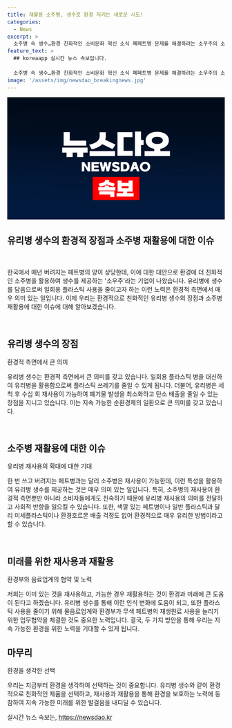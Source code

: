 ```yaml
---
title: 재활용 소주병, 생수로 환경 지키는 새로운 시도!
categories:
  - News
excerpt: >
  소주병 속 생수…환경 친화적인 소비문화 혁신 소식 폐페트병 문제를 해결하려는 소우주의 소주병 속 생수가 화제다. 재사용 가능한 초록색 소주병에 생수를 담아 판매하는 이들은 유리병 생수의 친환경적인 소비 방식을 강조하며, 플라스틱 쓰레기 문제에 대한 새로운 시각을 제시하고 있다. 유리병의 재사용은 탄소배출을 줄이고 미세플라스틱 걱정도 없게 해주며, 초록색 소주병의 구조적 특성은 재사용을 용이하게 만들었다. 이를 통해 소비자들은 유리병 재사용의 의미를 이해하고, 환경 친화적인 소비 문화에 대한 관심을 높이고 있다.
feature_text: >
  ## koreaapp 실시간 뉴스 속보입니다.

  소주병 속 생수…환경 친화적인 소비문화 혁신 소식 폐페트병 문제를 해결하려는 소우주의 소주병 속 생수가 화제다. 재사용 가능한 초록색 소주병에 생수를 담아 판매하는 이들은 유리병 생수의 친환경적인 소비 방식을 강조하며, 플라스틱 쓰레기 문제에 대한 새로운 시각을 제시하고 있다. 유리병의 재사용은 탄소배출을 줄이고 미세플라스틱 걱정도 없게 해주며, 초록색 소주병의 구조적 특성은 재사용을 용이하게 만들었다. 이를 통해 소비자들은 유리병 재사용의 의미를 이해하고, 환경 친화적인 소비 문화에 대한 관심을 높이고 있다.
image: '/assets/img/newsdao_breakingnews.jpg'
---
```


<p><img src="/assets/img/newsdao_breakingnews.jpg" alt="koreaapp 속보" /></p>

<h2 data-ke-size="size26">유리병 생수의 환경적 장점과 소주병 재활용에 대한 이슈</h2>

<p data-ke-size="size16">&nbsp;</p>

<p>한국에서 매년 버려지는 페트병의 양이 상당한데, 이에 대한 대안으로 환경에 더 친화적인 소주병을 활용하여 생수를 제공하는 '소우주'라는 기업이 나왔습니다. 유리병에 생수를 담음으로써 일회용 플라스틱 사용을 줄이고자 하는 이런 노력은 환경적 측면에서 매우 의미 있는 일입니다. 이제 우리는 환경적으로 친화적인 유리병 생수의 장점과 소주병 재활용에 대한 이슈에 대해 알아보겠습니다.</p>

<p data-ke-size="size16">&nbsp;</p>

<h2 data-ke-size="size26">유리병 생수의 장점</h2>

<p data-ke-size="size16">환경적 측면에서 큰 의미</p>

<p>유리병 생수는 환경적 측면에서 큰 의미를 갖고 있습니다. 일회용 플라스틱 병을 대신하여 유리병을 활용함으로써 플라스틱 쓰레기를 줄일 수 있게 됩니다. 더불어, 유리병은 세척 후 수십 회 재사용이 가능하여 폐기물 발생을 최소화하고 탄소 배출을 줄일 수 있는 장점을 지니고 있습니다. 이는 지속 가능한 순환경제의 일환으로 큰 의미를 갖고 있습니다.</p>

<p data-ke-size="size16">&nbsp;</p>

<h2 data-ke-size="size26">소주병 재활용에 대한 이슈</h2>

<p data-ke-size="size16">유리병 재사용의 확대에 대한 기대</p>

<p>한 번 쓰고 버려지는 페트병과는 달리 소주병은 재사용이 가능한데, 이런 특성을 활용하여 유리병 생수를 제공하는 것은 매우 의미 있는 일입니다. 특히, 소주병의 재사용이 환경적 측면뿐만 아니라 소비자들에게도 친숙하기 때문에 유리병 재사용의 의미를 전달하고 사회적 반향을 일으킬 수 있습니다. 또한, 색깔 있는 페트병이나 일반 플라스틱과 달리 미세플라스틱이나 환경호르몬 배출 걱정도 없어 환경적으로 매우 유리한 방법이라고 할 수 있습니다.</p>

<p data-ke-size="size16">&nbsp;</p>

<h2 data-ke-size="size26">미래를 위한 재사용과 재활용</h2>

<p data-ke-size="size16">환경부와 음료업계의 협약 및 노력</p>

<p>저희는 이미 있는 것을 재사용하고, 가능한 경우 재활용하는 것이 환경과 미래에 큰 도움이 된다고 하겠습니다. 유리병 생수를 통해 이런 인식 변화에 도움이 되고, 또한 플라스틱 사용을 줄이기 위해 물음료업계와 환경부가 무색 페트병의 재생원료 사용을 늘리기 위한 업무협약을 체결한 것도 중요한 노력입니다. 결국, 두 가지 방안을 통해 우리는 지속 가능한 환경을 위한 노력을 기대할 수 있게 됩니다.</p>

<h2 data-ke-size="size26">마무리</h2>

<p data-ke-size="size16">환경을 생각한 선택</p>

<p>우리는 지금부터 환경을 생각하여 선택하는 것이 중요합니다. 유리병 생수와 같이 환경적으로 친화적인 제품을 선택하고, 재사용과 재활용을 통해 환경을 보호하는 노력에 동참하여 지속 가능한 미래를 위한 발걸음을 내디딜 수 있습니다.</p>
실시간 뉴스 속보는, <a href="https://newsdao.kr" rel="dofollow">https://newsdao.kr</a>


